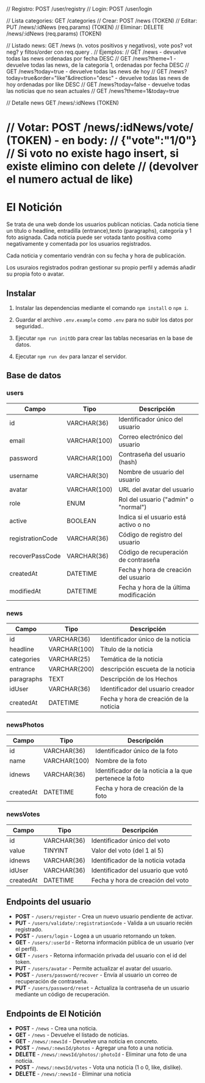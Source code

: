 // Registro: POST /user/registry
// Login: POST /user/login

// Lista categories: GET /categories
// Crear: POST /news (TOKEN)
// Editar: PUT /news/:idNews (req.params) (TOKEN)
// Eliminar: DELETE /news/:idNews (req.params) (TOKEN)

// Listado news: GET /news (n. votos positivos y negativos), vote pos? vot neg? y filtos/order con req.query .
// Ejemplos:
// GET /news - devuelve todas las news ordenadas por fecha DESC
// GET /news?theme=1 - devuelve todas las news, de la categoría 1, ordenadas por fecha DESC
// GET /news?today=true - devuelve todas las news de hoy
// GET /news?today=true&order="like"&direction="desc" - devuelve todas las news de hoy ordenadas por like DESC
// GET /news?today=false - devuelve todas las noticias que no sean actuales
// GET /news?theme=1&today=true

// Detalle news GET /news/:idNews (TOKEN)

// Votar: POST /news/:idNews/vote/ (TOKEN) - en body:
// {"vote":"1/0"}
// Si voto no existe hago insert, si existe elimino con delete
// (devolver el numero actual de like)
=======

# El Notición

Se trata de una web donde los usuarios publican noticias. Cada noticia tiene un título o headline, entradilla (entrance),texto (paragraphs), categoría y 1 foto asignada. Cada noticia puede ser votada tanto positiva como negativamente y comentada por los usuarios registrados.

Cada noticia y comentario vendrán con su fecha y hora de publicación.

Los usuraios registrados podran gestionar su propio perfil y además añadir su propia foto o avatar.

## Instalar

1. Instalar las dependencias mediante el comando `npm install` o `npm i`.

2. Guardar el archivo `.env.example` como `.env` para no subir los datos por seguridad..

3. Ejecutar `npm run initDb` para crear las tablas necesarias en la base de datos.

4. Ejecutar `npm run dev` para lanzar el servidor.

## Base de datos

### users

| Campo            | Tipo         | Descripción                            |
| ---------------- | ------------ | -------------------------------------- |
| id               | VARCHAR(36)  | Identificador único del usuario        |
| email            | VARCHAR(100) | Correo electrónico del usuario         |
| password         | VARCHAR(100) | Contraseña del usuario (hash)          |
| username         | VARCHAR(30)  | Nombre de usuario del usuario          |
| avatar           | VARCHAR(100) | URL del avatar del usuario             |
| role             | ENUM         | Rol del usuario ("admin" o "normal")   |
| active           | BOOLEAN      | Indica si el usuario está activo o no  |
| registrationCode | VARCHAR(36)  | Código de registro del usuario         |
| recoverPassCode  | VARCHAR(36)  | Código de recuperación de contraseña   |
| createdAt        | DATETIME     | Fecha y hora de creación del usuario   |
| modifiedAt       | DATETIME     | Fecha y hora de la última modificación |

### news

| Campo      | Tipo         | Descripción                            |
| ---------- | ------------ | -------------------------------------- |
| id         | VARCHAR(36)  | Identificador único de la noticia      |
| headline   | VARCHAR(100) | Título de la noticia                   |
| categories | VARCHAR(25)  | Temática de la noticia                 |
| entrance   | VARCHAR(200) | descripción escueta de la noticia      |
| paragraphs | TEXT         | Descripción de los Hechos              |
| idUser     | VARCHAR(36)  | Identificador del usuario creador      |
| createdAt  | DATETIME     | Fecha y hora de creación de la noticia |

### newsPhotos

| Campo     | Tipo         | Descripción                                            |
| --------- | ------------ | ------------------------------------------------------ |
| id        | VARCHAR(36)  | Identificador único de la foto                         |
| name      | VARCHAR(100) | Nombre de la foto                                      |
| idnews    | VARCHAR(36)  | Identificador de la noticia a la que pertenece la foto |
| createdAt | DATETIME     | Fecha y hora de creación de la foto                    |

### newsVotes

| Campo     | Tipo        | Descripción                        |
| --------- | ----------- | ---------------------------------- |
| id        | VARCHAR(36) | Identificador único del voto       |
| value     | TINYINT     | Valor del voto (del 1 al 5)        |
| idnews    | VARCHAR(36) | Identificador de la noticia votada |
| idUser    | VARCHAR(36) | Identificador del usuario que votó |
| createdAt | DATETIME    | Fecha y hora de creación del voto  |

## Endpoints del usuario

- **POST** - `/users/register` - Crea un nuevo usuario pendiente de activar.
- **PUT** - `/users/validate/:registrationCode` - Valida a un usuario recién registrado.
- **POST** - `/users/login` - Logea a un usuario retornando un token.
- **GET** - `/users/:userId` - Retorna información pública de un usuario (ver el perfil).
- **GET** - `/users` - Retorna información privada del usuario con el id del token.
- **PUT** - `/users/avatar` - Permite actualizar el avatar del usuario.
- **POST** - `/users/password/recover` - Envía al usuario un correo de recuperación de contraseña.
- **PUT** - `/users/password/reset` - Actualiza la contraseña de un usuario mediante un código de recuperación.

## Endpoints de El Notición

- **POST** - `/news` - Crea una noticia.
- **GET** - `/news` - Devuelve el listado de noticias.
- **GET** - `/news/:newsId` - Devuelve una noticia en concreto.
- **POST** - `/news/:newsId/photos` - Agregar una foto a una noticia.
- **DELETE** - `/news/:newsId/photos/:photoId` - Eliminar una foto de una noticia.
- **POST** - `/news/:newsId/votes` - Vota una noticia (1 o 0, like, dislike).
- **DELETE** - `/news/:newsId` - Eliminar una noticia
